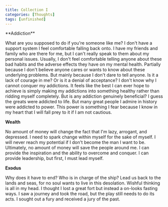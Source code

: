 ```yaml
---
title: Collection I
categories: [Thoughts]
tags: [unfinished]
--- 
```


<p>**Addiction**</p>

What are you supposed to do if you're someone like me? I don't have a support system I feel comfortable falling back onto. I have my friends and family who are there for me, but I can't really speak to them about my personal issues. Usually, I don't feel comfortable telling anyone about these bad habits and the adverse effects they have on my mental health. Partially because I don't believe anyone cares or wants to know about these underlying problems. But mainly because I don't dare to tell anyone. Is it a lack of courage in me? Or is it a denial of acceptance? I don't know why I cannot conquer my addictions. It feels like the best I can ever hope to achieve is simply making my addictions into something healthy rather than ridding myself completely. But is any addiction genuinely beneficial? I guess the greats were addicted to life. But many great people I admire in history were addicted to power. This power is something I fear because I know in my heart that I will fall prey to it if I am not cautious. 

**Wealth**

No amount of money will change the fact that I'm lazy, arrogant, and depressed. I need to spark change within myself for the sake of myself. I will never reach my potential if I don't become the man I want to be. Ultimately, no amount of money will save the people around me. I can provide the inspiration and the ability to overcome and conquer. I can provide leadership, but first, I must lead myself. 

**Exodus**

Why does it have to end? Who is in charge of the ship? Lead us back to the lands and seas, for no soul wants to live in this desolation. Wishful thinking is all in my head. I thought I lost a great fort but instead a on-looks fasting ways. I saw a journey and took the road, but the play still needs to do its acts. I sought out a fury and received a jury of the past.

